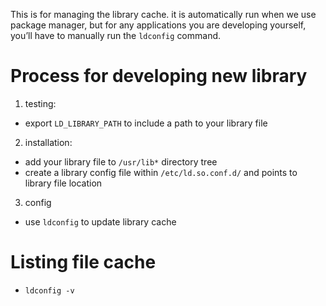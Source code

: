 This is for managing the library cache. it is automatically run when we use package manager, but for any applications you are developing yourself, you’ll have to manually run the `ldconfig` command.

# Process for developing new library
1. testing:
  * export `LD_LIBRARY_PATH` to include a path to your library file
2. installation:
  * add your library file to `/usr/lib*` directory tree
  * create a library config file within `/etc/ld.so.conf.d/` and points to library file location
3. config
  * use `ldconfig` to update library cache

# Listing file cache
* `ldconfig -v`

